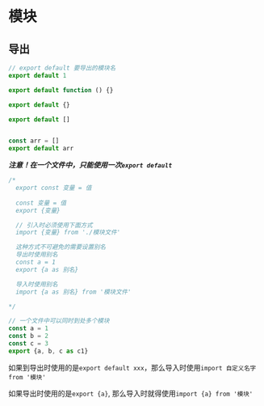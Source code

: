 # 模块

## 导出
```javascript
// export default 要导出的模块名
export default 1

export default function () {}

export default {}

export default []


const arr = []
export default arr
```

***注意！在一个文件中，只能使用一次`export default`***

```javascript
/* 
  export const 变量 = 值
  
  const 变量 = 值
  export {变量}

  // 引入时必须使用下面方式
  import {变量} from './模块文件'

  这种方式不可避免的需要设置别名
  导出时使用别名
  const a = 1
  export {a as 别名}

  导入时使用别名
  import {a as 别名} from '模块文件'

*/

// 一个文件中可以同时到处多个模块
const a = 1
const b = 2
const c = 3
export {a, b, c as c1}

```


如果到导出时使用的是`export default xxx`，那么导入时使用`import 自定义名字 from '模块'`

如果导出时使用的是`export {a}`, 那么导入时就得使用`import {a} from '模块'`